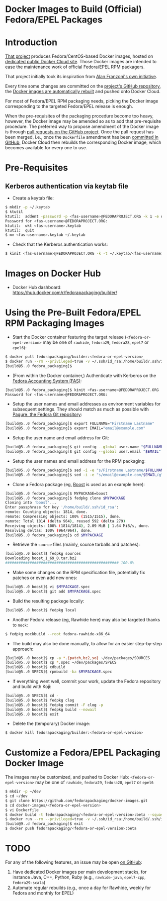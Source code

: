 Docker Images to Build (Official) Fedora/EPEL Packages
======================================================

# Introduction
[That project](https://github.com/fedorapackaging/docker-images)
produces Fedora/CentOS-based Docker images, hosted on [dedicated
public Docker Cloud site](https://cloud.docker.com/u/fedorapackaging/repository/docker/fedorapackaging/builder).
Those Docker images are intended to ease the maintenance work of official
Fedora/EPEL RPM packagers.

That project initially took its inspiration from [Alan Franzoni's own
initiative](http://github.com/alanfranz/docker-rpm-builder).

Every time some changes are committed on the [project's GitHub
repository](https://github.com/fedorapackaging/docker-images),
the [Docker images are automatically
rebuilt](https://cloud.docker.com/u/fedorapackaging/repository/docker/fedorapackaging/builder/timeline)
and pushed onto Docker Cloud.

For most of Fedora/EPEL RPM packaging needs, picking the Docker image
corresponding to the targeted Fedora/EPEL release is enough.

When the pre-requisites of the packaging procedure become too heavy, however,
the Docker image may be amended so as to add that pre-requisite procedure.
The preferred way to propose amendment of the Docker image is through
[pull requests on the GitHub
project](https://github.com/fedorapackaging/docker-images/pulls).
Once the pull request has been merged, i.e., once the `Dockerfile` amendment
has been [committed in
GitHub](https://github.com/fedorapackaging/docker-images/commits/master),
Docker Cloud then rebuilds the corresponding Docker image, which becomes
available for every one to use. 

# Pre-Requisites
## Kerberos authentication via keytab file
* Create a keytab file:
```bash
$ mkdir -p ~/.keytab
$ ktutil 
ktutil:  addent -password -p <fas-username>@FEDORAPROJECT.ORG -k 1 -e des-cbc-md5
Password for <fas-username>@FEDORAPROJECT.ORG: 
ktutil:  wkt <fas-username>.keytab
ktutil:  quit
$ mv <fas-username>.keytab ~/.keytab
```
* Check that the Kerberos authentication works:
```bash
$ kinit <fas-username>@FEDORAPROJECT.ORG -k -t ~/.keytab/<fas-username>.keytab 
```

# Images on Docker Hub
* Docker Hub dashboard: https://hub.docker.com/r/fedorapackaging/builder/

# Using the Pre-Built Fedora/EPEL RPM Packaging Images
* Start the Docker container featuring the target release
  (`<fedora-or-epel-version>` may be one of `rawhide`, `fedora29`,
  `fedora28`, `epel7` or `epel6`):
```bash
$ docker pull fedorapackaging/builder:<fedora-or-epel-version>
$ docker run --rm --privileged=true -v ~/.ssh/id_rsa:/home/build/.ssh/id_rsa -v ~/.ssh/id_rsa.pub:/home/build/.ssh/id_rsa.pub -it fedorapackaging/builder:<fedora-or-epel-version>
[build@5..0 fedora_packaging]$ 
```

* (From within the Docker container,) Authenticate with Kerberos
  on the [Fedora Accounting System (FAS)](https://admin.fedoraproject.org/accounts/):
```bash
[build@5..0 fedora_packaging]$ kinit <fas-username>@FEDORAPROJECT.ORG
Password for <fas-username>@FEDORAPROJECT.ORG: 
```

* Setup the user names and email addresses as environment variables for
  subsequent settings. They should match as much as possible with
  [Pagure, the Fedora Git repository](https://src.fedoraproject.org/settings#nav-email-tab):
```bash
[build@5..0 fedora_packaging]$ export FULLNAME="Firstname Lastname"
[build@5..0 fedora_packaging]$ export EMAIL="email@example.com"
```

* Setup the user name and email address for Git:
```bash
[build@5..0 fedora_packaging]$ git config --global user.name "$FULLNAME"
[build@5..0 fedora_packaging]$ git config --global user.email "$EMAIL"
```

* Setup the user names and email address for the RPM packaging:
```bash
[build@5..0 fedora_packaging]$ sed -i -e "s/Firstname Lastname/$FULLNAME/g" ~/.rpmmacros
[build@5..0 fedora_packaging]$ sed -i -e "s/email@example.com/$EMAIL/g" ~/.rpmmacros
```

* Clone a Fedora package (eg, [Boost](http://www.boost.org)
  is used as an example here):
```bash
[build@5..0 fedora_packaging]$ MYPACKAGE=boost
[build@5..0 fedora_packaging]$ fedpkg clone $MYPACKAGE
Cloning into 'boost'...
Enter passphrase for key '/home/build/.ssh/id_rsa': 
remote: Counting objects: 1814, done.
remote: Compressing objects: 100% (1515/1515), done.
remote: Total 1814 (delta 964), reused 592 (delta 279)
Receiving objects: 100% (1814/1814), 2.09 MiB | 1.64 MiB/s, done.
Resolving deltas: 100% (964/964), done.
[build@5..0 fedora_packaging]$ cd $MYPACKAGE
```

* Retrieve the `source` files (mainly, source tarballs and patches):
```bash
[build@5..0 boost]$ fedpkg sources
Downloading boost_1_69_0.tar.bz2
################################################### 100.0%
```

* Make some changes on the RPM specification file, potentially
  fix patches or even add new ones:
```bash
[build@5..0 boost]$ vi $MYPACKAGE.spec
[build@5..0 boost]$ git add $MYPACKAGE.spec
```

* Build the resulting packege locally:
```bash
[build@5..0 boost]$ fedpkg local
```

* Another Fedora release (eg, Rawhide here) may also be targeted
  thanks to `mock`:
```bash
$ fedpkg mockbuild --root fedora-rawhide-x86_64
```

* The build may also be done manually, to allow for an easier
  step-by-step approach:
```bash
[Build@5..0 boost]$ cp -a *.{patch,bz2,so} ~/dev/packages/SOURCES
[build@5..0 boost]$ cp *.spec ~/dev/packages/SPECS
[build@5..0 boost]$ cdbuild
[build@5..0 SPECS]$ rpmbuild -ba $MYPACKAGE.spec
```

* If everything went well, commit your work, update the Fedora repository
  and build with Koji:
```bash
[build@5..0 SPECS]$ cd -
[build@5..0 boost]$ fedpkg clog
[build@5..0 boost]$ fedpkg commit -F clog -p
[build@5..0 boost]$ fedpkg build --nowait
[build@5..0 boost]$ exit
```

* Delete the (temporary) Docker image:
```bash
$ docker kill fedorapackaging/builder:<fedora-or-epel-version>
```

# Customize a Fedora/EPEL Packaging Docker Image
The images may be customized, and pushed to Docker Hub:
`<fedora-or-epel-version>` may be one of `rawhide`, `fedora29`,
`fedora28`, `epel7` or `epel6`
```bash
$ mkdir -p ~/dev
$ cd ~/dev
$ git clone https://github.com/fedorapackaging/docker-images.git
$ cd docker-images/<fedora-or-epel-version>
$ vi Dockerfile
$ docker build -t fedorapackaging/<fedora-or-epel-version>:beta --squash .
$ docker run --rm --privileged=true -v ~/.ssh/id_rsa:/home/build/.ssh/id_rsa -v ~/.ssh/id_rsa.pub:/home/build/.ssh/id_rsa.pub -it fedorapackaging/<fedora-or-epel-version>:beta
[build@9..d fedora_packaging]$ exit
$ docker push fedorapackaging/<fedora-or-epel-version>:beta
```

# TODO
For any of the following features, an issue may be open [on GitHub](https://github.com/fedorapackaging/docker-images/issues):
1. Have dedicated Docker images per main development stacks,
   for instance Java, C++, Python, Ruby (e.g., `rawhide-java`, `epel7-cpp`,
   `fedora29-scala`)
2. Automate regular rebuilds (e.g., once a day for Rawhide, weekly for Fedora
   and monthly for EPEL)


